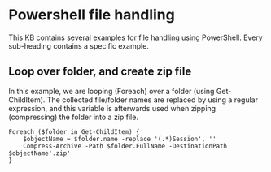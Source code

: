 # Powershell file handling

This KB contains several examples for file handling using PowerShell. Every sub-heading contains a specific example.

## Loop over folder, and create zip file

In this example, we are looping (Foreach) over a folder (using Get-ChildItem). The collected file/folder names are replaced by using a regular expression, and this variable is afterwards used when zipping (compressing) the folder into a zip file.

```
Foreach ($folder in Get-ChildItem) {
    $objectName = $folder.name -replace '(.*)Session', ''
    Compress-Archive -Path $folder.FullName -DestinationPath $objectName'.zip'
}
```
